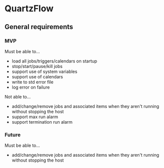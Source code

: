QuartzFlow
============

General requirements
--------------------

### MVP
Must be able to... 
* load all jobs/triggers/calendars on startup
* stop/start/pause/kill jobs
* support use of system variables
* support use of calendars
* write to std error file
* log error on failure

Not able to...
* add/change/remove jobs and associated items when they aren't running without stopping the host
* support max run alarm
* support termination run alarm


### Future
Must be able to... 
* add/change/remove jobs and associated items when they aren't running without stopping the host

